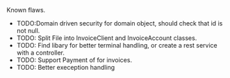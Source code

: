 Known flaws. 
* TODO:Domain driven security for domain object, should check that id is not null.
* TODO: Split File into InvoiceClient and InvoiceAccount classes.
* TODO: Find libary for better terminal handling, or create a rest service with a controller.
* TODO: Support Payment of for invoices.
* TODO: Better exeception handling 
